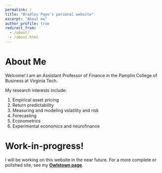 ```yaml
---
permalink: /
title: "Bradley Paye's personal website"
excerpt: "About me"
author_profile: true
redirect_from: 
  - /about/
  - /about.html
---
```


About Me
======
Welcome! I am an Assistant Professor of Finance in the Pamplin College of Business at Virginia Tech. 

My research interests include:
1. Empirical asset pricing
2. Return predictability
3. Measuring and modeling volatility and risk
4. Forecasting
5. Econometrics
6. Experimental economics and neurofinance 

Work-in-progress!
======
I will be working on this website in the near future. For a more complete or polished site, see my **[Owlstown page](https://bradleypaye.owlstown.net/)**.